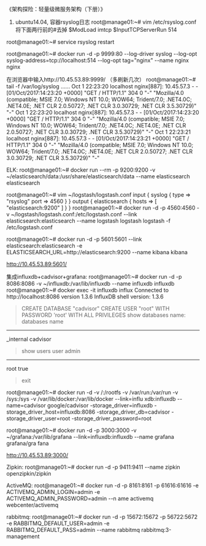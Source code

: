 《架构探险：轻量级微服务架构（下册）》

1. ubuntu14.04, 容器rsyslog日志
root@manage01:~# vim /etc/rsyslog.conf
将下面两行前的#去掉
$ModLoad imtcp
$InputTCPServerRun 514

root@manage01:~# service rsyslog restart

root@manage01:~# docker run -d -p 9999:80 --log-driver syslog --log-opt syslog-address=tcp://localhost:514 --log-opt tag="nginx" --name nginx nginx 

在浏览器中输入http://10.45.53.89:9999/ （多刷新几次）
root@manage01:~# tail -f /var/log/syslog
......
Oct  1 22:23:20 localhost nginx[887]: 10.45.57.3 - - [01/Oct/2017:14:23:20 +0000] "GET / HTTP/1.1" 304 0 "-" "Mozilla/4.0 (compatible; MSIE 7.0; Windows NT 10.0; WOW64; Trident/7.0; .NET4.0C; .NET4.0E; .NET CLR 2.0.50727; .NET CLR 3.0.30729; .NET CLR 3.5.30729)" "-"
Oct  1 22:23:20 localhost nginx[887]: 10.45.57.3 - - [01/Oct/2017:14:23:20 +0000] "GET / HTTP/1.1" 304 0 "-" "Mozilla/4.0 (compatible; MSIE 7.0; Windows NT 10.0; WOW64; Trident/7.0; .NET4.0C; .NET4.0E; .NET CLR 2.0.50727; .NET CLR 3.0.30729; .NET CLR 3.5.30729)" "-"
Oct  1 22:23:21 localhost nginx[887]: 10.45.57.3 - - [01/Oct/2017:14:23:21 +0000] "GET / HTTP/1.1" 304 0 "-" "Mozilla/4.0 (compatible; MSIE 7.0; Windows NT 10.0; WOW64; Trident/7.0; .NET4.0C; .NET4.0E; .NET CLR 2.0.50727; .NET CLR 3.0.30729; .NET CLR 3.5.30729)" "-"

ELK:
root@manage01:~# docker run --rm -p 9200:9200 -v ~/elasticsearch/data:/usr/share/elasticsearch/data --name elasticsearch elasticsearch

root@manage01:~# vim ~/logstash/logstash.conf
input {
        syslog {
                 type => "rsyslog"
                port => 4560
        }
}
output {
        elasticsearch {
                hosts => [ "elasticsearch:9200" ]
        }
}
root@manage01:~# docker run -d -p 4560:4560 -v ~/logstash/logstash.conf:/etc/logstash.conf --link elasticsearch:elasticsearch --name logstash logstash logstash -f /etc/logstash.conf

root@manage01:~# docker run -d -p 5601:5601 --link elasticsearch:elasticsearch -e ELASTICSEARCH_URL=http://elasticsearch:9200 --name kibana kibana


http://10.45.53.89:5601/


集成influxdb+cadvisor+grafana:
root@manage01:~# docker run -d -p 8086:8086 -v ~/influxdb:/var/lib/influxdb --name influxdb influxdb
root@manage01:~# docker exec -it influxdb influx
Connected to http://localhost:8086 version 1.3.6
InfluxDB shell version: 1.3.6
> CREATE DATABASE "cadvisor"
> CREATE USER "root" WITH PASSWORD 'root' WITH ALL PRIVILEGES
> show databases
name: databases
name
----
_internal
cadvisor
> show users
user admin
---- -----
root true
> exit

root@manage01:~# docker run -d -v /:/rootfs -v /var/run:/var/run -v /sys:/sys -v /var/lib/docker:/var/lib/docker --link=influ
xdb:influxdb --name=cadvisor google/cadvisor -storage_driver=influxdb -storage_driver_host=influxdb:8086 -storage_driver_db=cadvisor -storage_driver_user=root -storage_driver_password=root

root@manage01:~# docker run -d -p 3000:3000 -v ~/grafana:/var/lib/grafana --link=influxdb:influxdb --name grafana grafana/gra
fana

http://10.45.53.89:3000/


Zipkin:
root@manage01:~# docker run -d -p 9411:9411 --name zipkin openzipkin/zipkin


ActiveMQ:
root@manage01:~# docker run -d -p 8161:8161 -p 61616:61616 -e ACTIVEMQ_ADMIN_LOGIN=admin -e ACTIVEMQ_ADMIN_PASSWORD=admin --n
ame activemq webcenter/activemq


rabbitmq:
root@manage01:~# docker run -d -p 15672:15672 -p 56722:5672 -e RABBITMQ_DEFAULT_USER=admin -e RABBITMQ_DEFAULT_PASS=admin --name rabbitmq rabbitmq:3-management

